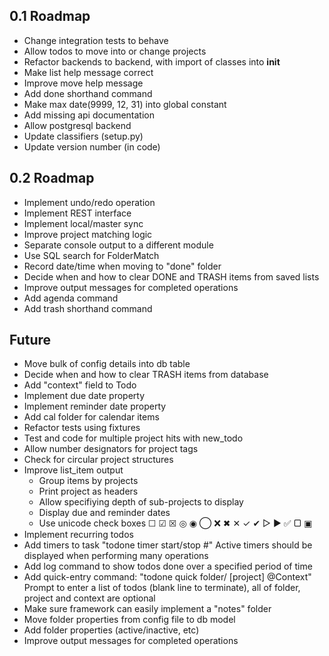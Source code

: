 0.1 Roadmap
-----------
- Change integration tests to behave
- Allow todos to move into or change projects
- Refactor backends to backend, with import of classes into __init__
- Make list help message correct
- Improve move help message
- Add done shorthand command
- Make max date(9999, 12, 31) into global constant
- Add missing api documentation
- Allow postgresql backend
- Update classifiers (setup.py)
- Update version number (in code)

0.2 Roadmap
-----------
- Implement undo/redo operation
- Implement REST interface
- Implement local/master sync
- Improve project matching logic
- Separate console output to a different module
- Use SQL search for FolderMatch
- Record date/time when moving to "done" folder
- Decide when and how to clear DONE and TRASH items from saved lists
- Improve output messages for completed operations
- Add agenda command
- Add trash shorthand command

Future
------
- Move bulk of config details into db table
- Decide when and how to clear TRASH items from database
- Add "context" field to Todo
- Implement due date property
- Implement reminder date property
- Add cal folder for calendar items
- Refactor tests using fixtures
- Test and code for multiple project hits with new_todo
- Allow number designators for project tags
- Check for circular project structures
- Improve list_item output
  * Group items by projects
  * Print project as headers
  * Allow specifiying depth of sub-projects to display
  * Display due and reminder dates
  * Use unicode check boxes ☐ ☑ ☒ ◎ ◉  ◯ ❌ ✖ ✕ ✓ ✔  ▷ ► ✅  ▢ ▣
- Implement recurring todos
- Add timers to task "todone timer start/stop #"
  Active timers should be displayed when performing many operations
- Add log command to show todos done over a specified period of time
- Add quick-entry command: "todone quick folder/ [project] @Context"
  Prompt to enter a list of todos (blank line to terminate),
  all of folder, project and context are optional
- Make sure framework can easily implement a "notes" folder
- Move folder properties from config file to db model
- Add folder properties (active/inactive, etc)
- Improve output messages for completed operations
